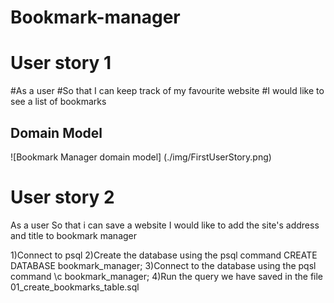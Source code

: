 # Bookmark-manager
# User story 1
#As a user
#So that I can keep track of my favourite website
#I would like to see a list of bookmarks

## Domain Model
![Bookmark Manager domain model]
(./img/FirstUserStory.png)

# User story 2
As a user
So that i can save a website
I would like to add the site's address and title to bookmark manager

1)Connect to psql
2)Create the database using the psql command CREATE DATABASE bookmark_manager;
3)Connect to the database using the pqsl command \c bookmark_manager;
4)Run the query we have saved in the file 01_create_bookmarks_table.sql